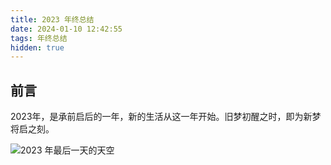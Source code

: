 ```yaml
---
title: 2023 年终总结
date: 2024-01-10 12:42:55
tags: 年终总结
hidden: true
---
```

## 前言

2023年，是承前启后的一年，新的生活从这一年开始。旧梦初醒之时，即为新梦将启之刻。

![2023 年最后一天的天空](sky-of-the-last-day-in-2023.webp)
